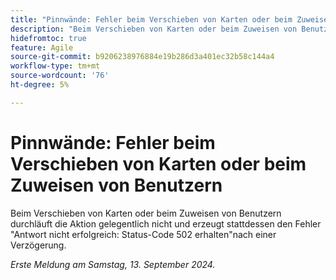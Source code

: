 ```yaml
---
title: "Pinnwände: Fehler beim Verschieben von Karten oder beim Zuweisen von Benutzern"
description: "Beim Verschieben von Karten oder beim Zuweisen von Benutzern durchläuft die Aktion gelegentlich nicht und erzeugt stattdessen die Fehlerantwort nicht erfolgreich: Status-Code 502 nach einer Verzögerung erhalten."
hidefromtoc: true
feature: Agile
source-git-commit: b9206238976884e19b286d3a401ec32b58c144a4
workflow-type: tm+mt
source-wordcount: '76'
ht-degree: 5%

---
```



# Pinnwände: Fehler beim Verschieben von Karten oder beim Zuweisen von Benutzern

Beim Verschieben von Karten oder beim Zuweisen von Benutzern durchläuft die Aktion gelegentlich nicht und erzeugt stattdessen den Fehler &quot;Antwort nicht erfolgreich: Status-Code 502 erhalten&quot;nach einer Verzögerung.

_Erste Meldung am Samstag, 13. September 2024._
